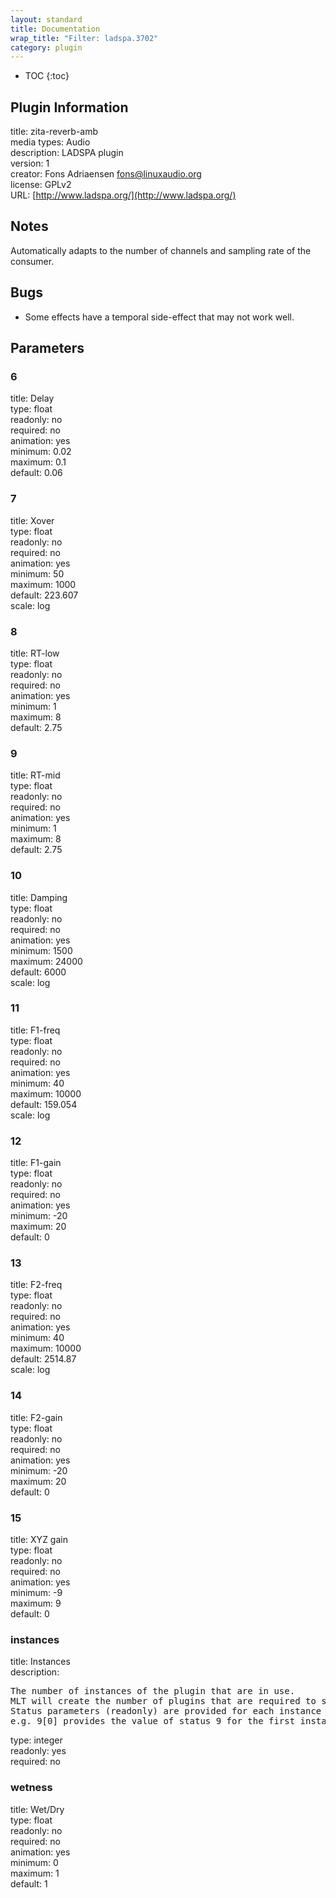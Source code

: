 ```yaml
---
layout: standard
title: Documentation
wrap_title: "Filter: ladspa.3702"
category: plugin
---
```

* TOC
{:toc}

## Plugin Information

title: zita-reverb-amb  
media types:
Audio  
description: LADSPA plugin  
version: 1  
creator: Fons Adriaensen <fons@linuxaudio.org>  
license: GPLv2  
URL: [http://www.ladspa.org/](http://www.ladspa.org/)  

## Notes

Automatically adapts to the number of channels and sampling rate of the consumer.

## Bugs

* Some effects have a temporal side-effect that may not work well.


## Parameters

### 6

title: Delay    
type: float  
readonly: no  
required: no  
animation: yes  
minimum: 0.02  
maximum: 0.1  
default: 0.06  

### 7

title: Xover    
type: float  
readonly: no  
required: no  
animation: yes  
minimum: 50  
maximum: 1000  
default: 223.607  
scale: log  

### 8

title: RT-low    
type: float  
readonly: no  
required: no  
animation: yes  
minimum: 1  
maximum: 8  
default: 2.75  

### 9

title: RT-mid    
type: float  
readonly: no  
required: no  
animation: yes  
minimum: 1  
maximum: 8  
default: 2.75  

### 10

title: Damping    
type: float  
readonly: no  
required: no  
animation: yes  
minimum: 1500  
maximum: 24000  
default: 6000  
scale: log  

### 11

title: F1-freq    
type: float  
readonly: no  
required: no  
animation: yes  
minimum: 40  
maximum: 10000  
default: 159.054  
scale: log  

### 12

title: F1-gain    
type: float  
readonly: no  
required: no  
animation: yes  
minimum: -20  
maximum: 20  
default: 0  

### 13

title: F2-freq    
type: float  
readonly: no  
required: no  
animation: yes  
minimum: 40  
maximum: 10000  
default: 2514.87  
scale: log  

### 14

title: F2-gain    
type: float  
readonly: no  
required: no  
animation: yes  
minimum: -20  
maximum: 20  
default: 0  

### 15

title: XYZ gain    
type: float  
readonly: no  
required: no  
animation: yes  
minimum: -9  
maximum: 9  
default: 0  

### instances

title: Instances    
description:
<pre>
The number of instances of the plugin that are in use.
MLT will create the number of plugins that are required to support the number of audio channels.
Status parameters (readonly) are provided for each instance and are accessed by specifying the instance number after the identifier (starting at zero).
e.g. 9[0] provides the value of status 9 for the first instance.
</pre>
type: integer  
readonly: yes  
required: no  

### wetness

title: Wet/Dry    
type: float  
readonly: no  
required: no  
animation: yes  
minimum: 0  
maximum: 1  
default: 1  


